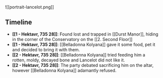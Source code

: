 ![[portrait-lancelot.png]]

## Timeline
* **[[1 - Hektavr, 735 28]]**: Found lost and trapped in [[Durst Manor]], hiding in the corner of the Conservatory on the [[2. Second Floor]]
* **[[1 - Hektavr, 735 28]]**: [[Belladonna Kolyana]] gave it some food, pet it and decided to bring it with them.
* **[[2 - Hektavr, 735 28]]**: [[Belladonna Kolyana]] tried feeding him a rotten, moldy, decayed bone and Lancelot did not like it.
* **[[2 - Hektavr, 735 28]]**: The party debated sacrificing him on the altar, however [[Belladonna Kolyana]] adamantly refused.